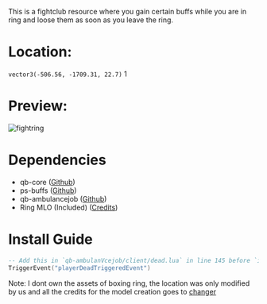 This is a fightclub resource where you gain certain buffs while you are in ring and loose them as soon as you leave the ring.

# Location:
`vector3(-506.56, -1709.31, 22.7)`
1
# Preview:
![fightring](https://user-images.githubusercontent.com/72443203/212089379-dda6e857-cad3-44a1-bbe8-333744f2186d.png)

# Dependencies
* qb-core ([Github](https://github.com/qbcore-framework/qb-core))
* ps-buffs ([Github](https://github.com/Project-Sloth/ps-buffs))
* qb-ambulancejob ([Github](https://github.com/qbcore-framework/qb-ambulancejob))
* Ring MLO (Included) ([Credits](https://www.gta5-mods.com/maps/fight-ring-add-on-sp-oiv-fivem)) 

# Install Guide
```lua
-- Add this in `qb-ambulanVcejob/client/dead.lua` in line 145 before `if isDead then` and after `EnableControlAction(0, 47, true)`
TriggerEvent("playerDeadTriggeredEvent")
```

Note: I dont own the assets of boxing ring, the location was only modified by us and all the credits for the model creation goes to [changer](https://www.gta5-mods.com/maps/fight-ring-add-on-sp-oiv-fivem)
